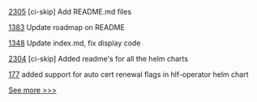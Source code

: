 
[2305](https://github.com/hyperledger/bevel/pull/2305) [ci-skip] Add README.md files

[1383](https://github.com/hyperledger/solang/pull/1383) Update roadmap on README

[1348](https://github.com/hyperledger/besu-docs/pull/1348) Update index.md, fix display code

[2304](https://github.com/hyperledger/bevel/pull/2304) [ci-skip] Added readme's for all the helm charts

[177](https://github.com/hyperledger/bevel-operator-fabric/pull/177) added support for auto cert renewal flags in hlf-operator helm chart


[See more >>>](https://start-here.hyperledger.org/pull-requests)
